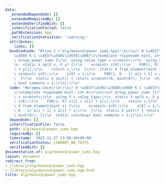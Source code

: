 ```yaml
---
data:
  _extendedDependsOn: []
  _extendedRequiredBy: []
  _extendedVerifiedWith: []
  _isVerificationFailed: false
  _pathExtension: hpp
  _verificationStatusIcon: ':warning:'
  attributes:
    links: []
  bundledCode: "#line 2 \"alg/monoid/power_sums.hpp\"\n\r\n// 0 \u4E57\u548C\u304B\
    \u3089 K-1 \u4E57\u548C\u307E\u3067\r\ntemplate <typename mint, int K>\r\nstruct\
    \ Group_power_sums {\r\n  using value_type = vc<mint>;\r\n  using X = value_type;\r\
    \n  static X op(X x, X y) {\r\n    vc<mint> z(K);\r\n    FOR(i, K) z[i] = x[i]\
    \ + y[i];\r\n    return z;\r\n  }\r\n  static X from_element(mint x) {\r\n   \
    \ vc<mint> a(K);\r\n    a[0] = 1;\r\n    FOR(i, K - 1) a[i + 1] = a[i] * x;\r\n\
    \  }\r\n  static X unit() { return vc<mint>(K, mint(0)); }\r\n  static constexpr\
    \ bool commute = 1;\r\n};\r\n"
  code: "#pragma once\r\n\r\n// 0 \u4E57\u548C\u304B\u3089 K-1 \u4E57\u548C\u307E\u3067\
    \r\ntemplate <typename mint, int K>\r\nstruct Group_power_sums {\r\n  using value_type\
    \ = vc<mint>;\r\n  using X = value_type;\r\n  static X op(X x, X y) {\r\n    vc<mint>\
    \ z(K);\r\n    FOR(i, K) z[i] = x[i] + y[i];\r\n    return z;\r\n  }\r\n  static\
    \ X from_element(mint x) {\r\n    vc<mint> a(K);\r\n    a[0] = 1;\r\n    FOR(i,\
    \ K - 1) a[i + 1] = a[i] * x;\r\n  }\r\n  static X unit() { return vc<mint>(K,\
    \ mint(0)); }\r\n  static constexpr bool commute = 1;\r\n};\r\n"
  dependsOn: []
  isVerificationFile: false
  path: alg/monoid/power_sums.hpp
  requiredBy: []
  timestamp: '2022-11-27 13:06:40+09:00'
  verificationStatus: LIBRARY_NO_TESTS
  verifiedWith: []
documentation_of: alg/monoid/power_sums.hpp
layout: document
redirect_from:
- /library/alg/monoid/power_sums.hpp
- /library/alg/monoid/power_sums.hpp.html
title: alg/monoid/power_sums.hpp
---
```

